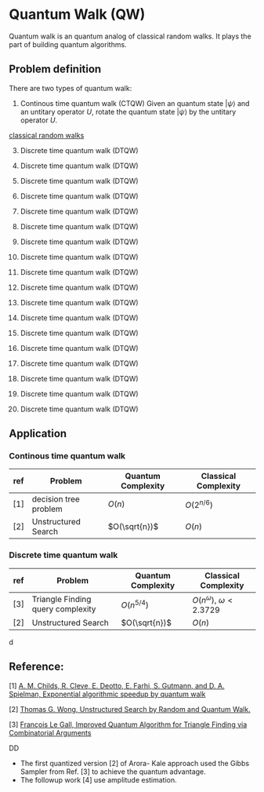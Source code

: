 # Quantum Walk (QW)

Quantum walk is an quantum analog of classical random walks. It plays the part of building quantum algorithms.


## Problem definition

There are two types of quantum walk:
1. Continous time quantum walk (CTQW)
Given an quantum state $|\psi\rangle$ and an untitary operator $U$, rotate the quantum state $|\psi\rangle$ by the untitary operator $U$.

[classical random walks](#improvement)



3. Discrete time quantum walk (DTQW)



3. Discrete time quantum walk (DTQW)

3. Discrete time quantum walk (DTQW)

3. Discrete time quantum walk (DTQW)

3. Discrete time quantum walk (DTQW)

3. Discrete time quantum walk (DTQW)

3. Discrete time quantum walk (DTQW)

3. Discrete time quantum walk (DTQW)

3. Discrete time quantum walk (DTQW)

3. Discrete time quantum walk (DTQW)

3. Discrete time quantum walk (DTQW)

3. Discrete time quantum walk (DTQW)

3. Discrete time quantum walk (DTQW)

3. Discrete time quantum walk (DTQW)

3. Discrete time quantum walk (DTQW)

3. Discrete time quantum walk (DTQW)

3. Discrete time quantum walk (DTQW)

3. Discrete time quantum walk (DTQW)



## Application
### Continous time quantum walk

| ref | Problem   |  Quantum Complexity | Classical Complexity|
| --- | ---- |  ------ |------ |
| [1] | decision tree problem  |  $O(n)$ |$O(2^{n/6})$ |
| [2] |   Unstructured Search |  $O(\sqrt{n})$ |$O(n)$ |



### Discrete time quantum walk



| ref | Problem   |  Quantum Complexity |Classical Complexity|
| --- | ---- |  ------ |------ |
| [3] | Triangle Finding query complexity  |  $O(n^{5/4})$ |$O(n^\omega)$, $\omega<2.3729$|
| [2] | Unstructured Search |  $O(\sqrt{n})$ |$O(n)$ |

d
    
    
## Reference:
[1] [A. M. Childs, R. Cleve, E. Deotto, E. Farhi, S. Gutmann, and D. A. Spielman, Exponential algorithmic speedup by quantum walk](https://arxiv.org/abs/quant-ph/0209131)

[2] [Thomas G. Wong, Unstructured Search by Random and Quantum Walk.](https://arxiv.org/abs/2011.14533)

[3] [François Le Gall, Improved Quantum Algorithm for Triangle Finding via Combinatorial Arguments](https://arxiv.org/abs/1407.0085)



<a id="improvement" />DD

- The first quantized version [2] of Arora- Kale approach used the Gibbs Sampler from Ref. [3] to achieve the quantum advantage.
- The followup work [4] use amplitude estimation.